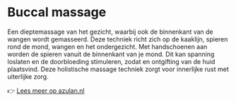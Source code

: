 # Buccal massage

Een dieptemassage van het gezicht, waarbij ook de binnenkant van de wangen wordt gemasseerd. Deze techniek richt zich op de kaaklijn, spieren rond de mond, wangen en het ondergezicht. Met handschoenen aan worden de spieren vanuit de binnenkant van je mond. Dit kan spanning loslaten en de doorbloeding stimuleren, zodat en ontgifting van de huid plaatsvind. Deze holistische massage techniek zorgt voor innerlijke rust met uiterlijke zorg.

👉 [Lees meer op azulan.nl](https://azulan.nl/atlas/buccal-massage)